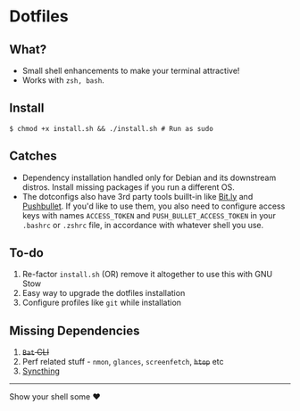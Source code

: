 # Dotfiles

## What?
* Small shell enhancements to make your terminal attractive!
* Works with ```zsh, bash```.

## Install
```
$ chmod +x install.sh && ./install.sh # Run as sudo
```

## Catches
* Dependency installation handled only for Debian and its downstream distros. Install missing packages if you run a different OS.
* The dotconfigs also have 3rd party tools buillt-in like [Bit.ly]() and [Pushbullet](). If you'd like to use them, you also need to configure access keys with names ```ACCESS_TOKEN``` and ```PUSH_BULLET_ACCESS_TOKEN``` in your ```.bashrc``` or ```.zshrc``` file, in accordance with whatever shell you use.

## To-do

1. Re-factor `install.sh` (OR) remove it altogether to use this with GNU Stow
2. Easy way to upgrade the dotfiles installation
3. Configure profiles like `git` while installation

## Missing Dependencies

1. ~~`Bat` CLI~~
2. Perf related stuff - `nmon`, `glances`, `screenfetch`, ~~`htop`~~ etc
3. [Syncthing](https://syncthing.net/)

----

Show your shell some :heart:

